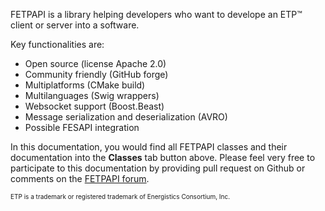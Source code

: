 FETPAPI is a library helping developers who want to develope an ETP™ client or server into a software.

Key functionalities are:
- Open source (license Apache 2.0)
- Community friendly (GitHub forge) 
- Multiplatforms (CMake build)
- Multilanguages (Swig wrappers)
- Websocket support (Boost.Beast)
- Message serialization and deserialization (AVRO)
- Possible FESAPI integration

In this documentation, you would find all FETPAPI classes and their documentation into the **Classes** tab button above.
Please feel very free to participate to this documentation by providing pull request on Github or comments on the [FETPAPI forum](https://discourse.f2i-consulting.com/c/etp/7).

<font size="1"> ETP is a trademark or registered trademark of Energistics Consortium, Inc.</font> 
